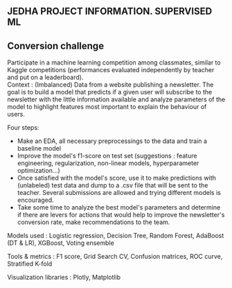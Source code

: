 ## JEDHA PROJECT INFORMATION. SUPERVISED ML

## Conversion challenge

Participate in a machine learning competition among classmates, similar to Kaggle competitions (performances evaluated independently by teacher and put on a leaderboard).<br>
Context :
(Imbalanced) Data from a website publishing a newsletter. The goal is to build a model that predicts if a given user will subscribe to the newsletter with the little information available and analyze parameters of the model to highlight features most important to explain the behaviour of users.

Four steps:
- Make an EDA, all necessary preprocessings to the data and train a baseline model
- Improve the model's f1-score on test set (suggestions : feature engineering, regularization, non-linear models, hyperparameter optimization...)
- Once satisfied with the model's score, use it to make predictions with (unlabeled) test data and dump to a .csv file that will be sent to the teacher. Several submissions are allowed and trying different models is encouraged.
- Take some time to analyze the best model's parameters and determine if there are levers for actions that would help to improve the newsletter's conversion rate, make recommendations to the team.

Models used :
Logistic regression, Decision Tree, Random Forest, AdaBoost (DT & LR), XGBoost, Voting ensemble

Tools & metrics :
F1 score, Grid Search CV, Confusion matrices, ROC curve, Stratified K-fold

Visualization libraries :
Plotly, Matplotlib
